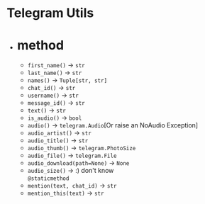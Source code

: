 # Telegram Utils
* # method
    * `first_name()` -> `str`
    * `last_name()` -> `str`
    * `names()` -> `Tuple[str, str]`
    * `chat_id()` -> `str`
    * `username()` -> `str`
    * `message_id()` -> `str`
    * `text()` -> `str`
    * `is_audio()` -> `bool`
    * `audio()` -> `telegram.Audio`[Or raise an NoAudio Exception]
    * `audio_artist()` -> `str`
    * `audio_title()` -> `str`
    * `audio_thumb()` -> `telegram.PhotoSize`
    * `audio_file()` -> `telegram.File`
    * `audio_download(path=None)` -> `None`
    * `audio_size()` -> :) don't know
    <br>`@staticmethod`
    * `mention(text, chat_id)` -> `str`
    * `mention_this(text)` -> `str`
